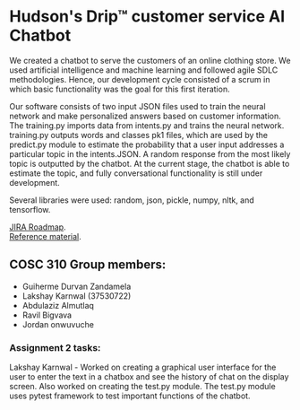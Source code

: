 # Hudson's Drip™ customer service AI Chatbot

  We created a chatbot to serve the customers of an online clothing store. We used artificial intelligence and machine learning and followed agile SDLC methodologies. Hence, our development cycle consisted of a scrum in which basic functionality was the goal for this first iteration.
  
  Our software consists of two input JSON files used to train the neural network and make personalized answers based on customer information. The training.py imports data from intents.py and trains the neural network. training.py outputs words and classes pk1 files, which are used by the predict.py module to estimate the probability that a user input addresses a particular topic in the intents.JSON. A random response from the most likely topic is outputted by the chatbot. At the current stage, the chatbot is able to estimate the topic, and fully conversational functionality is still under development.

Several libraries were used: random, json, pickle, numpy, nltk, and tensorflow.

[JIRA Roadmap](https://durvan.atlassian.net/jira/software/projects/CT3/boards/).  
[Reference material](https://www.youtube.com/watch?v=1lwddP0KUEg).  
  
## COSC 310 Group members:
- Guiherme Durvan Zandamela
- Lakshay Karnwal (37530722)
- Abdulaziz Almutlaq
- Ravil Bigvava
- Jordan onwuvuche

### Assignment 2 tasks:
Lakshay Karnwal - Worked on creating a graphical user interface for the user to enter the text in a chatbox and see the history of chat on the display screen. Also worked on creating the test.py module. The test.py module uses pytest framework to test important functions of the chatbot.
